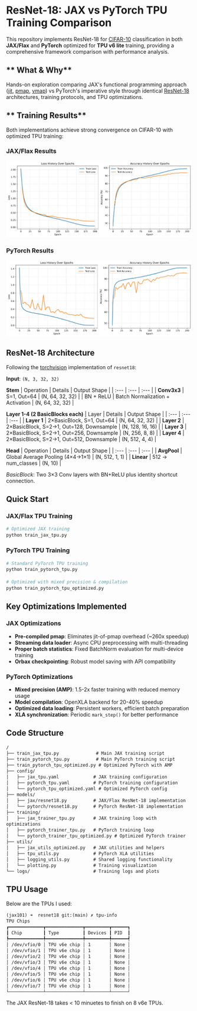 # ResNet-18: JAX vs PyTorch TPU Training Comparison

This repository implements ResNet-18 for [CIFAR-10](https://www.cs.toronto.edu/~kriz/cifar.html) classification in both **JAX/Flax** and **PyTorch** optimized for **TPU v6 lite** training, providing a comprehensive framework comparison with performance analysis.

## ** What & Why**

Hands-on exploration comparing JAX's functional programming approach ([jit](https://docs.jax.dev/en/latest/jit-compilation.html), [pmap](https://docs.jax.dev/en/latest/parallel-evaluation.html), [vmap](https://docs.jax.dev/en/latest/automatic-vectorization.html)) vs PyTorch's imperative style through identical [ResNet-18](https://arxiv.org/pdf/1512.03385) architectures, training protocols, and TPU optimizations.

## ** Training Results**

Both implementations achieve strong convergence on CIFAR-10 with optimized TPU training:

### JAX/Flax Results
![JAX Training History](logs/jax_tpu/training_history.png)

### PyTorch Results  
![PyTorch Training History](logs/pytorch_tpu/training_history.png)

## **ResNet-18 Architecture**

Following the [torchvision](https://github.com/pytorch/vision/blob/main/torchvision/models/resnet.py) implementation of `resnet18`:

**Input**: `(N, 3, 32, 32)`

**Stem**
| Operation | Details | Output Shape |
| :--- | :--- | :--- |
| **Conv3x3** | S=1, Out=64 | (N, 64, 32, 32) |
| BN + ReLU | Batch Normalization + Activation | (N, 64, 32, 32) |

**Layer 1-4 (2 BasicBlocks each)**
| Layer | Details | Output Shape |
| :--- | :--- | :--- |
| **Layer 1** | 2×BasicBlock, S=1, Out=64 | (N, 64, 32, 32) |
| **Layer 2** | 2×BasicBlock, S=2→1, Out=128, Downsample | (N, 128, 16, 16) |
| **Layer 3** | 2×BasicBlock, S=2→1, Out=256, Downsample | (N, 256, 8, 8) |
| **Layer 4** | 2×BasicBlock, S=2→1, Out=512, Downsample | (N, 512, 4, 4) |

**Head**
| Operation | Details | Output Shape |
| :--- | :--- | :--- |
| **AvgPool** | Global Average Pooling (4×4→1×1) | (N, 512, 1, 1) |
| **Linear** | 512 → num_classes | (N, 10) |

*BasicBlock*: Two 3×3 Conv layers with BN+ReLU plus identity shortcut connection.

## **Quick Start**

### **JAX/Flax TPU Training**
```bash
# Optimized JAX training 
python train_jax_tpu.py

```

### **PyTorch TPU Training**
```bash
# Standard PyTorch TPU training
python train_pytorch_tpu.py

# Optimized with mixed precision & compilation
python train_pytorch_tpu_optimized.py
```

##  **Key Optimizations Implemented**

### **JAX Optimizations**
- **Pre-compiled pmap**: Eliminates jit-of-pmap overhead (~260x speedup)
- **Streaming data loader**: Async CPU preprocessing with multi-threading
- **Proper batch statistics**: Fixed BatchNorm evaluation for multi-device training
- **Orbax checkpointing**: Robust model saving with API compatibility

### **PyTorch Optimizations**
- **Mixed precision (AMP)**: 1.5-2x faster training with reduced memory usage
- **Model compilation**: OpenXLA backend for 20-40% speedup
- **Optimized data loading**: Persistent workers, efficient batch preparation
- **XLA synchronization**: Periodic `mark_step()` for better performance

## **Code Structure**

```
/
├── train_jax_tpu.py              # Main JAX training script
├── train_pytorch_tpu.py          # Main PyTorch training script  
├── train_pytorch_tpu_optimized.py # Optimized PyTorch with AMP
├── config/
│   ├── jax_tpu.yaml             # JAX training configuration
│   ├── pytorch_tpu.yaml         # PyTorch training configuration
│   └── pytorch_tpu_optimized.yaml # Optimized PyTorch config
├── models/
│   ├── jax/resnet18.py          # JAX/Flax ResNet-18 implementation
│   └── pytorch/resnet18.py      # PyTorch ResNet-18 implementation
├── training/
│   ├── jax_trainer_tpu.py       # JAX training loop with optimizations
│   ├── pytorch_trainer_tpu.py   # PyTorch training loop
│   └── pytorch_trainer_tpu_optimized.py # Optimized PyTorch trainer
├── utils/
│   ├── jax_utils_optimized.py   # JAX utilities and helpers
│   ├── tpu_utils.py             # PyTorch XLA utilities
│   ├── logging_utils.py         # Shared logging functionality
│   └── plotting.py              # Training visualization
└── logs/                        # Training logs and plots
```

## TPU Usage
Below are the TPUs I used:
```
(jax101) ➜  resnet18 git:(main) ✗ tpu-info
TPU Chips                                      
┏━━━━━━━━━━━━━┳━━━━━━━━━━━━━━┳━━━━━━━━━┳━━━━━━┓
┃ Chip        ┃ Type         ┃ Devices ┃ PID  ┃
┡━━━━━━━━━━━━━╇━━━━━━━━━━━━━━╇━━━━━━━━━╇━━━━━━┩
│ /dev/vfio/0 │ TPU v6e chip │ 1       │ None │
│ /dev/vfio/1 │ TPU v6e chip │ 1       │ None │
│ /dev/vfio/2 │ TPU v6e chip │ 1       │ None │
│ /dev/vfio/3 │ TPU v6e chip │ 1       │ None │
│ /dev/vfio/4 │ TPU v6e chip │ 1       │ None │
│ /dev/vfio/5 │ TPU v6e chip │ 1       │ None │
│ /dev/vfio/6 │ TPU v6e chip │ 1       │ None │
│ /dev/vfio/7 │ TPU v6e chip │ 1       │ None │
└─────────────┴──────────────┴─────────┴──────┘
```
The JAX ResNet-18 takes < 10 minuetes to finish on 8 v6e TPUs.